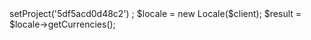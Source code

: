<?php

use Appwrite\Client;
use Appwrite\Services\Locale;

$client = new Client();

$client
    ->setProject('5df5acd0d48c2')
;

$locale = new Locale($client);

$result = $locale->getCurrencies();